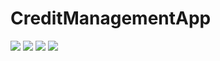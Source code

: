# CreditManagementApp
![](https://github.com/Ayesha-tech/CreditManagementApp/blob/master/1.png)
![](https://github.com/Ayesha-tech/CreditManagementApp/blob/master/WhatsApp%20Image%202019-04-26%20at%202.45.41%20PM(2).jpeg)
![](https://github.com/Ayesha-tech/CreditManagementApp/blob/master/WhatsApp%20Image%202019-04-26%20at%202.45.41%20PM(3).jpeg)
![](https://github.com/Ayesha-tech/CreditManagementApp/blob/master/WhatsApp%20Image%202019-04-26%20at%202.45.41%20PM.jpeg)
